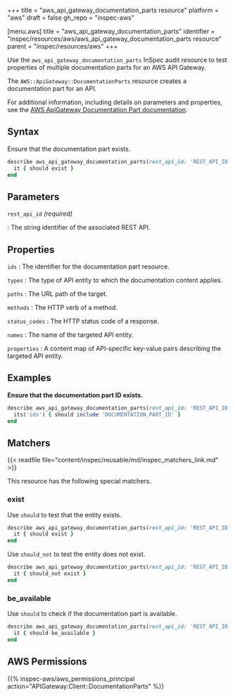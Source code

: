 +++
title = "aws_api_gateway_documentation_parts resource"
platform = "aws"
draft = false
gh_repo = "inspec-aws"

[menu.aws]
title = "aws_api_gateway_documentation_parts"
identifier = "inspec/resources/aws/aws_api_gateway_documentation_parts resource"
parent = "inspec/resources/aws"
+++

Use the `aws_api_gateway_documentation_parts` InSpec audit resource to test properties of multiple documentation parts for an AWS API Gateway.

The `AWS::ApiGateway::DocumentationParts` resource creates a documentation part for an API.

For additional information, including details on parameters and properties, see the [AWS ApiGateway Documentation Part documentation](https://docs.aws.amazon.com/AWSCloudFormation/latest/UserGuide/aws-resource-apigateway-documentationpart.html).

## Syntax

Ensure that the documentation part exists.

```ruby
describe aws_api_gateway_documentation_parts(rest_api_id: 'REST_API_ID') do
  it { should exist }
end
```

## Parameters

`rest_api_id` _(required)_

: The string identifier of the associated REST API.

## Properties

`ids`
: The identifier for the documentation part resource.

`types`
: The type of API entity to which the documentation content applies.

`paths`
: The URL path of the target.

`methods`
: The HTTP verb of a method.

`status_codes`
: The HTTP status code of a response.

`names`
: The name of the targeted API entity.

`properties`
: A content map of API-specific key-value pairs describing the targeted API entity.

## Examples

**Ensure that the documentation part ID exists.**

```ruby
describe aws_api_gateway_documentation_parts(rest_api_id: 'REST_API_ID') do
  its('ids') { should include 'DOCUMENTATION_PART_ID' }
end
```

## Matchers

{{< readfile file="content/inspec/reusable/md/inspec_matchers_link.md" >}}

This resource has the following special matchers.

### exist

Use `should` to test that the entity exists.

```ruby
describe aws_api_gateway_documentation_parts(rest_api_id: 'REST_API_ID') do
  it { should exist }
end
```

Use `should_not` to test the entity does not exist.

```ruby
describe aws_api_gateway_documentation_parts(rest_api_id: 'REST_API_ID') do
  it { should_not exist }
end
```

### be_available

Use `should` to check if the documentation part is available.

```ruby
describe aws_api_gateway_documentation_parts(rest_api_id: 'REST_API_ID') do
  it { should be_available }
end
```

## AWS Permissions

{{% inspec-aws/aws_permissions_principal action="APIGateway:Client::DocumentationParts" %}}
